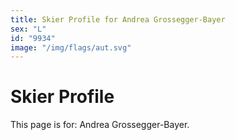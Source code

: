 ```yaml
---
title: Skier Profile for Andrea Grossegger-Bayer
sex: "L"
id: "9934"
image: "/img/flags/aut.svg" 
---
```


# Skier Profile

This page is for: Andrea Grossegger-Bayer.
    
